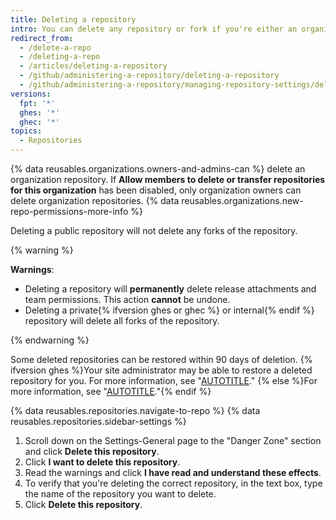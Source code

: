 ```yaml
---
title: Deleting a repository
intro: You can delete any repository or fork if you're either an organization owner or have admin permissions for the repository or fork. Deleting a forked repository does not delete the upstream repository.
redirect_from:
  - /delete-a-repo
  - /deleting-a-repo
  - /articles/deleting-a-repository
  - /github/administering-a-repository/deleting-a-repository
  - /github/administering-a-repository/managing-repository-settings/deleting-a-repository
versions:
  fpt: '*'
  ghes: '*'
  ghec: '*'
topics:
  - Repositories
---
```

{% data reusables.organizations.owners-and-admins-can %} delete an organization repository. If **Allow members to delete or transfer repositories for this organization** has been disabled, only organization owners can delete organization repositories. {% data reusables.organizations.new-repo-permissions-more-info %}

Deleting a public repository will not delete any forks of the repository.

{% warning %}

**Warnings**:

- Deleting a repository will **permanently** delete release attachments and team permissions. This action **cannot** be undone.
- Deleting a private{% ifversion ghes or ghec %} or internal{% endif %} repository will delete all forks of the repository.

{% endwarning %}

Some deleted repositories can be restored within 90 days of deletion. {% ifversion ghes %}Your site administrator may be able to restore a deleted repository for you. For more information, see "[AUTOTITLE](/admin/user-management/managing-repositories-in-your-enterprise/restoring-a-deleted-repository)." {% else %}For more information, see "[AUTOTITLE](/repositories/creating-and-managing-repositories/restoring-a-deleted-repository)."{% endif %}

{% data reusables.repositories.navigate-to-repo %}
{% data reusables.repositories.sidebar-settings %}
1. Scroll down on the Settings-General page to the "Danger Zone" section and click **Delete this repository**.
1. Click **I want to delete this repository**.
1. Read the warnings and click **I have read and understand these effects**.
1. To verify that you're deleting the correct repository, in the text box, type the name of the repository you want to delete.
1. Click **Delete this repository**.

